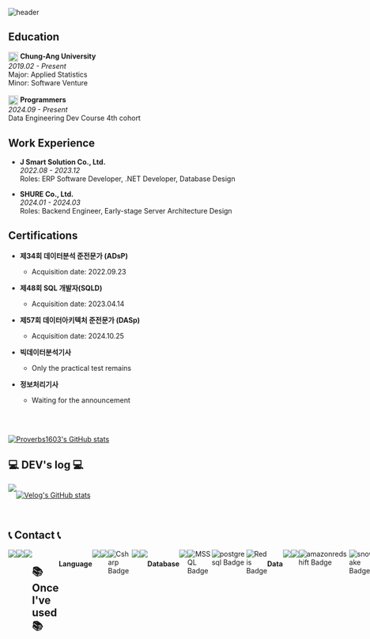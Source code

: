 
![header](https://capsule-render.vercel.app/api?type=rounded&height=130&color=gradient&text=Welcome%20to%20Woong's%20Github👋&reversal=false&section=header&fontSize=50&textBg=false&animation=scaleIn)

## Education
<div>
  <img src="https://github.com/user-attachments/assets/6d91d23b-4cb1-40aa-98b4-ccb09e45a838" alt="logo" width="20" align="center" /> 
  <strong>Chung-Ang University</strong><br>
  <em>2019.02 - Present</em><br>
  Major: Applied Statistics
  <br/>
  Minor: Software Venture
</div>

<br>

<div>
  <img src="https://github.com/user-attachments/assets/8dba12af-fdc3-45ef-8c6e-5adda6f9a009" alt="logo" width="20" align="center" />
  <strong>Programmers</strong><br>
  <em>2024.09 - Present</em><br>
  Data Engineering Dev Course 4th cohort
</div>


## Work Experience
- **J Smart Solution Co., Ltd.**  
  *2022.08 - 2023.12*  
  Roles: ERP Software Developer, .NET Developer, Database Design

- **SHURE Co., Ltd.**  
  *2024.01 - 2024.03*  
  Roles: Backend Engineer, Early-stage Server Architecture Design

## Certifications
- **제34회 데이터분석 준전문가 (ADsP)**
  - Acquisition date: 2022.09.23

- **제48회 SQL 개발자(SQLD)**
  - Acquisition date: 2023.04.14

- **제57회 데이터아키텍처 준전문가 (DASp)**
  - Acquisition date: 2024.10.25

- **빅데이터분석기사**
  - Only the practical test remains
    
- **정보처리기사**
  - Waiting for the announcement 
<br/>
<br/>

[![Proverbs1603's GitHub stats](https://github-readme-stats.vercel.app/api?username=Proverbs1603&include_all_commits=true&show_icons=true&theme=cobalt)](https://github.com/Proverbs1603/github-readme-stats)

## 💻 DEV's log 💻
<div style="display:flex; flex-direction:row;">
    <a href="https://velog.io/@devwoong">
        <img src="https://img.shields.io/badge/Velog-20c997?style=for-the-badge&logo=Vimeo&logoColor=white"> 
    </a>
  
 [![Velog's GitHub stats](https://velog-readme-stats.vercel.app/api?name=devwoong)](https://github.com/Proverbs1603/velog-readme-stats)

</div>
<br>

## 📞 Contact 📞
<div style="display:flex; flex-direction:row;">
    <a href="mailto:tlsdnd1667@gmail.com">
        <img src="https://img.shields.io/badge/Gmail-EA4335?style=for-the-badge&logo=Gmail&logoColor=white"> 
    </a>
    <a href="https://open.kakao.com/o/sQYhoL9f">
        <img src="https://img.shields.io/badge/KakaoTalk-FFCD00?style=for-the-badge&logoColor=black&logo=KakaoTalk"> 
    </a>
    <a href="https://www.instagram.com/wwoo_16">
        <img src="https://img.shields.io/badge/Instagram-E4405F?style=for-the-badge&logo=Instagram&logoColor=white"> 
    </a>
    
<br>
<br>
<br>
<br>


## 📚 Once I've used 📚</h1>

  <h4>Language</h4>
  <img src="https://img.shields.io/badge/java-007396?style=for-the-badge&logo=java&logoColor=white">
  <img src="https://img.shields.io/badge/python-3776AB?style=for-the-badge&logo=python&logoColor=white">
  <img src="https://img.shields.io/badge/Csharp-512BD4?style=for-the-badge&logo=dotnet&logoColor=white" alt="Csharp Badge">
  <img src="https://img.shields.io/badge/C++-00599C?style=for-the-badge&logo=cplusplus&logoColor=white">
  <img src="https://img.shields.io/badge/R-276DC3?style=for-the-badge&logo=R&logoColor=white">
  
  <br>

  <h4>Database</h4>
  <img src="https://img.shields.io/badge/MySQL-4479A1?style=for-the-badge&logo=mysql&logoColor=white"> 
  <img src="https://img.shields.io/badge/MSSQL-CC2927?style=for-the-badge&logo=microsoft-sql-server&logoColor=white" alt="MSSQL Badge">
  <img src="https://img.shields.io/badge/postgresql-4169E1?style=for-the-badge&logo=postgresql&logoColor=white" alt="postgresql Badge">
  <img src="https://img.shields.io/badge/redis-DC382D?style=for-the-badge&logo=redis&logoColor=white" alt="Redis Badge">
  
<!--   <img src="https://img.shields.io/badge/mongoDB-47A248?style=for-the-badge&logo=MongoDB&logoColor=white"> -->
  
  <br>

  <h4>Data</h4> 
  <img src="https://img.shields.io/badge/airflow-017CEE?style=for-the-badge&logo=apacheairflow&logoColor=white">
  <img src="https://img.shields.io/badge/superset-20A6C9?style=for-the-badge&logo=apachesuperset&logoColor=white">
  <img src="https://img.shields.io/badge/redshift-8C4FFF?style=for-the-badge&logo=amazonredshift&logoColor=white" alt="amazonredshift Badge">
  <img src="https://img.shields.io/badge/snowflake-29B5E8?style=for-the-badge&logo=snowflake&logoColor=white" alt="snowflake Badge">
  <br>

  <h4>AI</h4>
  <img src="https://img.shields.io/badge/scikitlearn-F7931E?style=for-the-badge&logo=scikitlearn&logoColor=white" alt="scikitlearn Badge">
  <img src="https://img.shields.io/badge/tensorflow-FF6F00?style=for-the-badge&logo=tensorflow&logoColor=white" alt="tensorflow Badge">

  <h4>Web front</h4>
  <img src="https://img.shields.io/badge/html5-E34F26?style=for-the-badge&logo=html5&logoColor=white"> 
  <img src="https://img.shields.io/badge/css-1572B6?style=for-the-badge&logo=css3&logoColor=white"> 
  <img src="https://img.shields.io/badge/javascript-F7DF1E?style=for-the-badge&logo=javascript&logoColor=black"> 
  <br>
  
  <h4>Crawling</h4>
  <img src="https://img.shields.io/badge/beautifulsoup4-3776AB?style=for-the-badge&logo=beautifulsoup&logoColor=white"> 
  <img src="https://img.shields.io/badge/selenium-43B02A?style=for-the-badge&logo=selenium&logoColor=white"> 
  
  <h4>Related Server</h4>
  <img src="https://img.shields.io/badge/linux-FCC624?style=for-the-badge&logo=linux&logoColor=black"> 
  <img src="https://img.shields.io/badge/AWS-232F3E?style=for-the-badge&logo=amazon-aws&logoColor=white")

  <img src="https://img.shields.io/badge/nginx-009639?style=for-the-badge&logo=nginx&logoColor=white"/>
  <img src="https://img.shields.io/badge/docker-2496ED?style=for-the-badge&logo=docker&logoColor=white" alt="Docker Badge">

  <h4>Development Tools</h4>
  <img src="https://img.shields.io/badge/intellijidea-000000?style=for-the-badge&logo=intellijidea&logoColor=white"> 
  <img src="https://img.shields.io/badge/vscode-007ACC?style=for-the-badge&logo=visualstudiocode&logoColor=white" alt="Visual Studio Code Badge">
  <img src="https://img.shields.io/badge/vs-5C2D91?style=for-the-badge&logo=visualstudio&logoColor=white" alt="Visual Studio Badge">
  <img src="https://img.shields.io/badge/pycharm-000000?style=for-the-badge&logo=pycharm&logoColor=white">
  <img src="https://img.shields.io/badge/rstudio-75AADB?style=for-the-badge&logo=r&logoColor=white" alt="RStudio Badge">
      
  <br>

  <h4>Framework</h4>
  <img src="https://img.shields.io/badge/spring-6DB33F?style=for-the-badge&logo=spring&logoColor=white"> 
  <img src="https://img.shields.io/badge/springboot-6DB33F?style=for-the-badge&logo=springBoot&logoColor=white">
  <img src="https://img.shields.io/badge/django-092E20?style=for-the-badge&logo=django&logoColor=white" alt="Django Badge">
  
  <br>

  <h4>Version Control</h4>
  <img src="https://img.shields.io/badge/github-181717?style=for-the-badge&logo=github&logoColor=white">
  <img src="https://img.shields.io/badge/git-F05032?style=for-the-badge&logo=git&logoColor=white">
  <br>

  <h4>Communication</h4>
  <img src="https://img.shields.io/badge/slack-4A154B?style=for-the-badge&logo=slack&Color=white">
  <img src="https://img.shields.io/badge/Trello-0052CC?style=for-the-badge&logo=trello&Color=white">
  <img src="https://img.shields.io/badge/ERDcloud-000000?style=for-the-badge&logoColor=white" alt="ERDcloud Badge">


  
